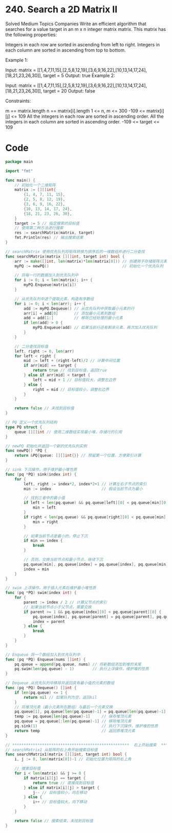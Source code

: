 # 240. Search a 2D Matrix II
Solved
Medium
Topics
Companies
Write an efficient algorithm that searches for a value target in an m x n integer matrix matrix. This matrix has the following properties:

Integers in each row are sorted in ascending from left to right.
Integers in each column are sorted in ascending from top to bottom.
 

Example 1:


Input: matrix = [[1,4,7,11,15],[2,5,8,12,19],[3,6,9,16,22],[10,13,14,17,24],[18,21,23,26,30]], target = 5
Output: true
Example 2:


Input: matrix = [[1,4,7,11,15],[2,5,8,12,19],[3,6,9,16,22],[10,13,14,17,24],[18,21,23,26,30]], target = 20
Output: false
 

Constraints:

m == matrix.length
n == matrix[i].length
1 <= n, m <= 300
-109 <= matrix[i][j] <= 109
All the integers in each row are sorted in ascending order.
All the integers in each column are sorted in ascending order.
-109 <= target <= 109

# Code
```go
package main

import "fmt"

func main() {
	// 初始化一个二维矩阵
	matrix := [][]int{
		{1, 4, 7, 11, 15},
		{2, 5, 8, 12, 19},
		{3, 6, 9, 16, 22},
		{10, 13, 14, 17, 24},
		{18, 21, 23, 26, 30},
	}
	target := 5 // 指定搜索的目标值
	// 使用第二种方法进行搜索
	res := searchMatrix(matrix, target)
	fmt.Println(res) // 输出搜索结果
}

// searchMatrix 使用优先队列将矩阵转换为排序后的一维数组并进行二分查找
func searchMatrix(matrix [][]int, target int) bool {
	arr := make([]int, len(matrix)*len(matrix[0])) // 创建用于存储矩阵元素的一维数组
	myPQ := newPQ()                                // 初始化一个优先队列

	// 将每一行的数据加入到优先队列中
	for i := 0; i < len(matrix); i++ {
		myPQ.Enqueue(matrix[i])
	}

	// 从优先队列中逐个提取元素，构造有序数组
	for i := 0; i < len(arr); i++ {
		add := myPQ.Dequeue() // 从优先队列中获取最小元素的行
		arr[i] = add[0]       // 添加最小元素到数组
		add = add[1:]         // 移除已经处理的最小元素
		if len(add) > 0 {
			myPQ.Enqueue(add) // 如果当前行还有剩余元素，再次加入优先队列
		}
	}

	// 二分查找目标值
	left, right := 0, len(arr)
	for left < right {
		mid := left + (right-left)/2 // 计算中间位置
		if arr[mid] == target {
			return true // 找到目标值，返回true
		} else if arr[mid] < target {
			left = mid + 1 // 目标值较大，调整左边界
		} else {
			right = mid // 目标值较小，调整右边界
		}
	}

	return false // 未找到目标值
}

// PQ 定义一个优先队列结构
type PQ struct {
	queue [][]int // 使用二维数组实现最小堆，存储行的引用
}

// newPQ 初始化并返回一个新的优先队列实例
func newPQ() *PQ {
	return &PQ{queue: [][]int{}} // 预留第一个位置，方便索引计算
}

// sink 下沉操作，用于维护最小堆性质
func (pq *PQ) sink(index int) {
	for {
		left, right := index*2, index*2+1 // 计算左右子节点的索引
		min := index                      // 假设当前节点为最小

		// 找到三者中的最小值
		if left < len(pq.queue) && pq.queue[left][0] < pq.queue[min][0] {
			min = left
		}
		if right < len(pq.queue) && pq.queue[right][0] < pq.queue[min][0] {
			min = right
		}

		// 如果当前节点是最小的，停止下沉
		if min == index {
			break
		}

		// 否则，交换当前节点和最小节点，继续下沉
		pq.queue[min], pq.queue[index] = pq.queue[index], pq.queue[min]
		index = min
	}
}

// swim 上浮操作，用于插入元素后维护最小堆性质
func (pq *PQ) swim(index int) {
	for {
		parent := index / 2 // 计算父节点的索引
		// 如果当前节点小于父节点，需要交换
		if parent >= 1 && pq.queue[index][0] < pq.queue[parent][0] {
			pq.queue[index], pq.queue[parent] = pq.queue[parent], pq.queue[index]
			index = parent
		} else {
			break
		}
	}
}

// Enqueue 将一个数组加入到优先队列中
func (pq *PQ) Enqueue(nums []int) {
	pq.queue = append(pq.queue, nums) // 将新数组添加到堆的末尾
	pq.swim(len(pq.queue) - 1)        // 执行上浮操作，维护堆的性质
}

// Dequeue 从优先队列中移除并返回具有最小值的元素的数组
func (pq *PQ) Dequeue() []int {
	if len(pq.queue) <= 1 {
		return nil // 如果队列为空，返回nil
	}
	// 将堆顶元素（最小元素所在数组）与最后一个元素交换
	pq.queue[1], pq.queue[len(pq.queue)-1] = pq.queue[len(pq.queue)-1], pq.queue[1]
	temp := pq.queue[len(pq.queue)-1]     // 保存堆顶元素
	pq.queue = pq.queue[:len(pq.queue)-1] // 移除堆顶元素
	pq.sink(1)                            // 执行下沉操作，维护堆的性质
	return temp                           // 返回原堆顶元素
}

// ***************************************************  右上开始搜索  *********************************************
// searchMatrix1 从矩阵的右上角开始搜索目标值
func searchMatrix1(matrix [][]int, target int) bool {
	i, j := 0, len(matrix[0])-1 // 初始化位置为矩阵的右上角

	// 搜索目标值
	for i < len(matrix) && j >= 0 {
		if matrix[i][j] == target {
			return true // 直接找到目标值
		} else if matrix[i][j] > target {
			j-- // 目标值较小，向左移动
		} else {
			i++ // 目标值较大，向下移动
		}
	}

	return false // 搜索结束，未找到目标值
}
```